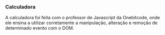 ### Calculadora

A calculadora foi feita com o professor de Javascript da Onebitcode, onde ele ensina a utilizar corretamente a manipulação, alteração e remoção de determinado evento com o DOM.